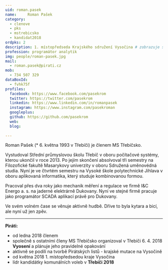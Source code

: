 ```yaml
---
uid: roman.pasek
name:     Roman Pašek
category:
  - clenove
  - pks
  - mstrebicsko
  - kandidat2018
ordpks: 2
description: 1. místopředseda Krajského sdružení Vysočina # zobrazuje se v lide
profession: programátor analytik
img: people/roman-pasek.jpg
mail:
  - roman.pasek@pirati.cz
mob:
  - 734 507 329
dataBoxId: 
  - fvhk75f
profiles:
  facebook: https://www.facebook.com/pasekrom 
  twitter: https://twitter.com/pasekrom
  linkedin: https://www.linkedin.com/in/romanpasek
  instagram: https://www.instagram.com/pasekroman
  googleplus: 
  github: https://github.com/pasekrom
  web: 
  blog: 
  
---
```


Roman Pašek (* 6. května 1993 v Třebíči) je členem MS Třebíčsko. 

Vystudoval Střední průmyslovou školu Třebíč v oboru počítačové systémy, kterou ukončil v roce 2013. Po jejím skončení absolvoval tři semestry na Filozofické fakultě Masarykovy univerzity v oboru Sdružená uměnovédná studia. Nyní je ve čtvrtém semestru na Vysoké škole polytechnické Jihlava v oboru aplikovaná informatika, který studuje kombinovanou formou.

Pracoval přes dva roky jako mechanik měření a regulace ve firmě I&C Energo a. s. na jaderné elektrárně Dukovany. Nyní ve stejné firmě pracuje jako programátor SCADA aplikací právě pro Dukovany.

Ve svém volném čase se věnuje aktivně hudbě. Dříve to byla kytara a bicí, ale nyní už jen zpěv. 

---

**Piráti:**
* od ledna 2018 členem
* společně s ostatními členy MS Třebíčsko organizoval v Třebíči 6. 4. 2018 **Vyosení** a plánuje jeho pravidelné opakování
* aktivně se podílí na tvorbě Pirátských listů - krajské mutace na Vysočině
* od května 2018 1. místopředsedou kraje Vysočina
* lídr kandidátky komunálních voleb v **Třebíči 2018**



